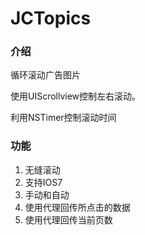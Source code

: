 JCTopics
========
### 介绍
循环滚动广告图片

使用UIScrollview控制左右滚动。

利用NSTimer控制滚动时间

### 功能
1. 无缝滚动
2. 支持IOS7
3. 手动和自动
4. 使用代理回传所点击的数据
5. 使用代理回传当前页数
